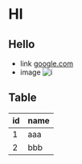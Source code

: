 # HI

## Hello
* link
[google.com](google.com)
* image
![i](http://finfra.com/f/f.png)
## Table
|id|name|
|--|-------|
|1|aaa|
|2|bbb|
